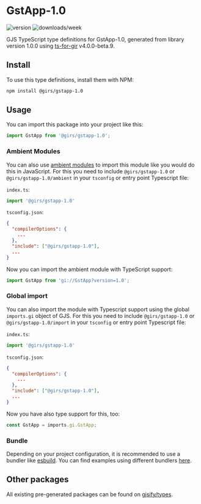 
# GstApp-1.0

![version](https://img.shields.io/npm/v/@girs/gstapp-1.0)
![downloads/week](https://img.shields.io/npm/dw/@girs/gstapp-1.0)


GJS TypeScript type definitions for GstApp-1.0, generated from library version 1.0.0 using [ts-for-gir](https://github.com/gjsify/ts-for-gir) v4.0.0-beta.9.


## Install

To use this type definitions, install them with NPM:
```bash
npm install @girs/gstapp-1.0
```

## Usage

You can import this package into your project like this:
```ts
import GstApp from '@girs/gstapp-1.0';
```

### Ambient Modules

You can also use [ambient modules](https://github.com/gjsify/ts-for-gir/tree/main/packages/cli#ambient-modules) to import this module like you would do this in JavaScript.
For this you need to include `@girs/gstapp-1.0` or `@girs/gstapp-1.0/ambient` in your `tsconfig` or entry point Typescript file:

`index.ts`:
```ts
import '@girs/gstapp-1.0'
```

`tsconfig.json`:
```json
{
  "compilerOptions": {
    ...
  },
  "include": ["@girs/gstapp-1.0"],
  ...
}
```

Now you can import the ambient module with TypeScript support: 

```ts
import GstApp from 'gi://GstApp?version=1.0';
```

### Global import

You can also import the module with Typescript support using the global `imports.gi` object of GJS.
For this you need to include `@girs/gstapp-1.0` or `@girs/gstapp-1.0/import` in your `tsconfig` or entry point Typescript file:

`index.ts`:
```ts
import '@girs/gstapp-1.0'
```

`tsconfig.json`:
```json
{
  "compilerOptions": {
    ...
  },
  "include": ["@girs/gstapp-1.0"],
  ...
}
```

Now you have also type support for this, too:

```ts
const GstApp = imports.gi.GstApp;
```

### Bundle

Depending on your project configuration, it is recommended to use a bundler like [esbuild](https://esbuild.github.io/). You can find examples using different bundlers [here](https://github.com/gjsify/ts-for-gir/tree/main/examples).

## Other packages

All existing pre-generated packages can be found on [gjsify/types](https://github.com/gjsify/types).

